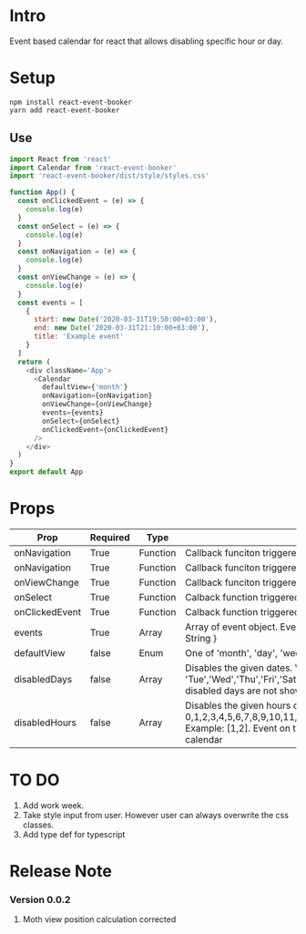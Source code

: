 # Intro

Event based calendar for react that allows disabling specific hour or day.

# Setup

    npm install react-event-booker
    yarn add react-event-booker

## Use

```js
import React from 'react'
import Calendar from 'react-event-booker'
import 'react-event-booker/dist/style/styles.css'

function App() {
  const onClickedEvent = (e) => {
    console.log(e)
  }
  const onSelect = (e) => {
    console.log(e)
  }
  const onNavigation = (e) => {
    console.log(e)
  }
  const onViewChange = (e) => {
    console.log(e)
  }
  const events = [
    {
      start: new Date('2020-03-31T19:50:00+03:00'),
      end: new Date('2020-03-31T21:10:00+03:00'),
      title: 'Example event'
    }
  ]
  return (
    <div className='App'>
      <Calendar
        defaultView={'month'}
        onNavigation={onNavigation}
        onViewChange={onViewChange}
        events={events}
        onSelect={onSelect}
        onClickedEvent={onClickedEvent}
      />
    </div>
  )
}
export default App
```

# Props

| Prop           | Required | Type     | Description                                                                                                                                                                                  |
| -------------- | -------- | -------- | -------------------------------------------------------------------------------------------------------------------------------------------------------------------------------------------- |
| onNavigation   | True     | Function | Callback funciton triggered when navigation happens                                                                                                                                          |
| onNavigation   | True     | Function | Callback funciton triggered when navigation happens                                                                                                                                          |
| onViewChange   | True     | Function | Callback funciton triggered on view change                                                                                                                                                   |
| onSelect       | True     | Function | Calback function triggered when selection ends                                                                                                                                               |
| onClickedEvent | True     | Function | Calback function triggered when selection ends                                                                                                                                               |
| events         | True     | Array    | Array of event object. Event object = {start: Date , end: Date, title: String }                                                                                                              |
| defaultView    | false    | Enum     | One of 'month', 'day', 'week', 'agenda'                                                                                                                                                      |
| disabledDays   | false    | Array    | Disables the given dates. Value is one or multiple of 'Sun', 'Mon', 'Tue','Wed','Thu','Fri','Sat'. Example: ['Sat', 'Sun']. Event on the disabled days are not shown in the calendar         |
| disabledHours  | false    | Array    | Disables the given hours of day. One or multiple of 0,1,2,3,4,5,6,7,8,9,10,11,12,13,14,15,16,17,18,19,20,21,22,23. Example: [1,2]. Event on the disabled hours are not shown in the calendar |

# TO DO

1. Add work week.
2. Take style input from user. However user can always overwrite the css classes.
3. Add type def for typescript

# Release Note

### Version 0.0.2

1. Moth view position calculation corrected
